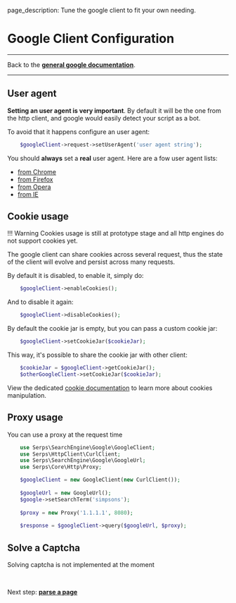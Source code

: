 page_description: Tune the google client to fit your own needing.

# Google Client Configuration

<p>
</p>

---

Back to the [**general google documentation**](../google.md).

---

## User agent

**Setting an user agent is very important**. 
By default it will be the one from the http client, and google would easily detect your script as a bot.

To avoid that it happens configure an user agent:

```php
    $googleClient->request->setUserAgent('user agent string');
```

You should **always** set a **real** user agent. Here are a fow user agent lists:

- [from Chrome](http://www.useragentstring.com/pages/Chrome/)
- [from Firefox](http://www.useragentstring.com/pages/Firefox/)
- [from Opera](http://www.useragentstring.com/pages/Opera/)
- [from IE](http://www.useragentstring.com/pages/Internet%20Explorer/)


## Cookie usage

!!! Warning
    Cookies usage is still at prototype stage and all http engines do not support cookies yet.

The google client can share cookies across several request, thus the state of the client will evolve and persist across
many requests.

By default it is disabled, to enable it, simply do:

```php
    $googleClient->enableCookies();
```

And to disable it again:

```php
    $googleClient->disableCookies();
```

By default the cookie jar is empty, but you can pass a custom cookie jar:


```php
    $googleClient->setCookieJar($cookieJar);
```

This way, it's possible to share the cookie jar with other client:


```php
    $cookieJar = $googleClient->getCookieJar();
    $otherGoogleClient->setCookieJar($cookieJar);
```


View the dedicated [cookie documentation](/cookies.md) to learn more about cookies manipulation.



## Proxy usage

You can use a proxy at the request time


```php
    use Serps\SearchEngine\Google\GoogleClient;
    use Serps\HttpClient\CurlClient;
    use Serps\SearchEngine\Google\GoogleUrl;
    use Serps\Core\Http\Proxy;

    $googleClient = new GoogleClient(new CurlClient());
    
    $googleUrl = new GoogleUrl();
    $google->setSearchTerm('simpsons');
    
    $proxy = new Proxy('1.1.1.1', 8080);
    
    $response = $googleClient->query($googleUrl, $proxy);
```



## Solve a Captcha

Solving captcha is not implemented at the moment


<br/>

Next step: [**parse a page**](parse-page.md)